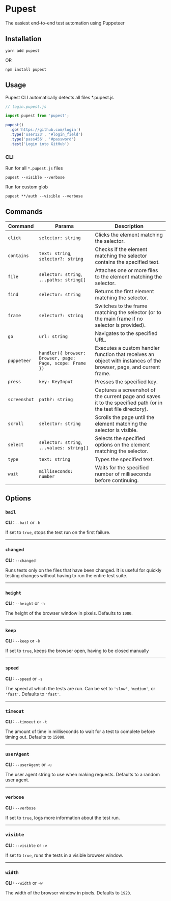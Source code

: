 # Pupest

The easiest end-to-end test automation using Puppeteer

## Installation

```shell
yarn add pupest
```

OR

```shell
npm install pupest
```

## Usage

Pupest CLI automatically detects all files *.pupest.js

```js title
// login.pupest.js

import pupest from 'pupest';

pupest()
  .go('https://github.com/login')
  .type('user123', '#login_field')
  .type('pass456', '#password')
  .test('Login into GitHub')
```

### CLI

Run for all `*.pupest.js` files

```shell
pupest --visible --verbose
```

Run for custom glob

```shell
pupest **/auth --visible --verbose
```

## Commands

| Command      | Params                                                    | Description                                                                                                        |
|--------------|-----------------------------------------------------------|--------------------------------------------------------------------------------------------------------------------|
| `click`      | `selector: string`                                        | Clicks the element matching the selector.                                                                          |
| `contains`   | `text: string`, `selector?: string`                       | Checks if the element matching the selector contains the specified text.                                           |
| `file`       | `selector: string`, `...paths: string[]`                  | Attaches one or more files to the element matching the selector.                                                   |
| `find`       | `selector: string`                                        | Returns the first element matching the selector.                                                                   |
| `frame`      | `selector?: string`                                       | Switches to the frame matching the selector (or to the main frame if no selector is provided).                     |
| `go`         | `url: string`                                             | Navigates to the specified URL.                                                                                    |
| `puppeteer`  | `handler({ browser: Browser, page: Page, scope: Frame })` | Executes a custom handler function that receives an object with instances of the browser, page, and current frame. |
| `press`      | `key: KeyInput`                                           | Presses the specified key.                                                                                         |
| `screenshot` | `path?: string`                                           | Captures a screenshot of the current page and saves it to the specified path (or in the test file directory).      |
| `scroll`     | `selector: string`                                        | Scrolls the page until the element matching the selector is visible.                                               |
| `select`     | `selector: string`, `...values: string[]`                 | Selects the specified options on the element matching the selector.                                                |
| `type`       | `text: string`                                            | Types the specified text.                                                                                          |
| `wait`       | `milliseconds: number`                                    | Waits for the specified number of milliseconds before continuing.                                                  |

## Options

### `bail`

**CLI:** `--bail` or `-b`

If set to `true`, stops the test run on the first failure.

---

### `changed`

**CLI:** `--changed`

Runs tests only on the files that have been changed. It is useful for quickly testing changes without having to run the entire test suite.

---

### `height`

**CLI:** `--height` or `-h`

The height of the browser window in pixels. Defaults to `1080`.

---

### `keep`

**CLI:** `--keep` or `-k`

If set to `true`, keeps the browser open, having to be closed manually

---

### `speed`

**CLI:** `--speed` or `-s`

The speed at which the tests are run. Can be set to `'slow'`, `'medium'`, or `'fast'`. Defaults to `'fast'`.

---

### `timeout`

**CLI:** `--timoeut` or `-t`

The amount of time in milliseconds to wait for a test to complete before timing out. Defaults to `15000`.

---

### `userAgent`

**CLI:** `--userAgent` or `-u`

The user agent string to use when making requests. Defaults to a random user agent.

---

### `verbose`

**CLI:** `--verbose`

If set to `true`, logs more information about the test run.

---

### `visible`

**CLI:** `--visible` or `-v`

If set to `true`, runs the tests in a visible browser window.

---

### `width`

**CLI:** `--width` or `-w`

The width of the browser window in pixels. Defaults to `1920`.
